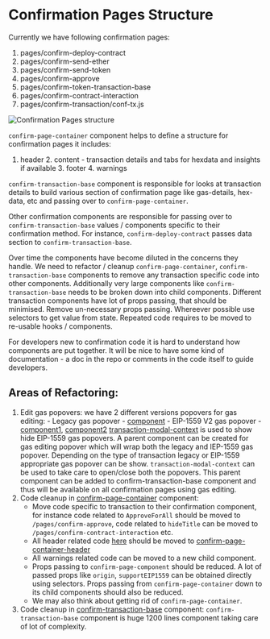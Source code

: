 # Confirmation Pages Structure

Currently we have following confirmation pages:

1. pages/confirm-deploy-contract
2. pages/confirm-send-ether
3. pages/confirm-send-token
4. pages/confirm-approve
5. pages/confirm-token-transaction-base
6. pages/confirm-contract-interaction
7. pages/confirm-transaction/conf-tx.js

![Confirmation Pages structure](https://raw.githubusercontent.com/MetaMask/metamask-extension/conf_structure_doc/refactoring/confirmation-page-structure/structure.png)

`confirm-page-container` component helps to define a structure for confirmation pages it includes:

1.  header 2. content - transaction details and tabs for hexdata and insights if available 3. footer 4. warnings

`confirm-transaction-base` component is responsible for looks at transaction details to build various section of confirmation page like gas-details, hex-data, etc and passing over to `confirm-page-container`.

Other confirmation components are responsible for passing over to `confirm-transaction-base` values / components specific to their confirmation method. For instance, `confirm-deploy-contract` passes data section to `confirm-transaction-base`.

Over time the components have become diluted in the concerns they handle. We need to refactor / cleanup `confirm-page-container`, `confirm-transaction-base` components to remove any transaction specific code into other components. Additionally very large components like `confirm-transaction-base` needs to be broken down into child components.
Different transaction components have lot of props passing, that should be minimised. Remove un-necessary props passing. Whereever possible use selectors to get value from state.
Repeated code requires to be moved to re-usable hooks / components.

For developers new to confirmation code it is hard to understand how components are put together. It will be nice to have some kind of documentation - a doc in the repo or comments in the code itself to guide developers.

## Areas of Refactoring:

1. Edit gas popovers: we have 2 different versions popovers for gas editing: - Legacy gas popover - [component](https://github.com/MetaMask/metamask-extension/tree/develop/ui/components/app/edit-gas-popover) - EIP-1559 V2 gas popover - [component1](https://github.com/MetaMask/metamask-extension/tree/develop/ui/components/app/edit-gas-fee-popover), [component2](https://github.com/MetaMask/metamask-extension/tree/develop/ui/components/app/advanced-gas-fee-popover)
   [transaction-modal-context](https://github.com/MetaMask/metamask-extension/blob/develop/ui/contexts/transaction-modal.js) is used to show hide EIP-1559 gas popovers.
   A parent component can be created for gas editing popover which will wrap both the legacy and IEP-1559 gas popover. Depending on the type of transaction legacy or EIP-1559 appropriate gas popover can be show. `transaction-modal-context` can be used to take care to open/close both the popovers.
   This parent component can be added to confirm-transaction-base component and thus will be available on all confirmation pages using gas editing.
2. Code cleanup in [confirm-page-container](https://github.com/MetaMask/metamask-extension/tree/03ccc5366cf31c9fa0fedc2fac533ebc64e6f2b4/ui/components/app/confirm-page-container) component:
   - Move code specific to transaction to their confirmation component, for instance code related to `ApproveForAll` should be moved to `/pages/confirm-approve`, code related to `hideTitle` can be moved to `/pages/confirm-contract-interaction` etc.
   - All header related code [here](https://github.com/MetaMask/metamask-extension/blob/03ccc5366cf31c9fa0fedc2fac533ebc64e6f2b4/ui/components/app/confirm-page-container/confirm-page-container.component.js#L191) should be moved to [confirm-page-container-header](https://github.com/MetaMask/metamask-extension/tree/03ccc5366cf31c9fa0fedc2fac533ebc64e6f2b4/ui/components/app/confirm-page-container/confirm-page-container-header)
   - All warnings related code can be moved to a new child component.
   - Props passing to `confirm-page-component` should be reduced. A lot of passed props like `origin`, `supportEIP1559` can be obtained directly using selectors. Props passing from `confirm-page-container` down to its child components should also be reduced.
   - We may also think about getting rid of `confirm-page-container`.
3. Code cleanup in [confirm-transaction-base](https://github.com/MetaMask/metamask-extension/tree/develop/ui/pages/confirm-transaction-base) component:
   `confirm-transaction-base` component is huge 1200 lines component taking care of lot of complexity.
